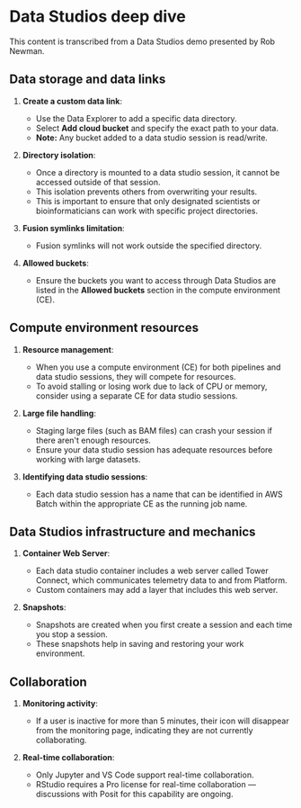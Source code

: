 # Data Studios deep dive

This content is transcribed from a Data Studios demo presented by Rob Newman. 

## Data storage and data links

1. **Create a custom data link**:
      - Use the Data Explorer to add a specific data directory.
      - Select **Add cloud bucket** and specify the exact path to your data.
      - **Note:** Any bucket added to a data studio session is read/write.

2. **Directory isolation**:
      - Once a directory is mounted to a data studio session, it cannot be accessed outside of that session.
      - This isolation prevents others from overwriting your results.
      - This is important to ensure that only designated scientists or bioinformaticians can work with specific project directories.

3. **Fusion symlinks limitation**:
      - Fusion symlinks will not work outside the specified directory.

4. **Allowed buckets**:
      - Ensure the buckets you want to access through Data Studios are listed in the **Allowed buckets** section in the compute environment (CE).

## Compute environment resources

1. **Resource management**:
      - When you use a compute environment (CE) for both pipelines and data studio sessions, they will compete for resources.
      - To avoid stalling or losing work due to lack of CPU or memory, consider using a separate CE for data studio sessions.

2. **Large file handling**:
      - Staging large files (such as BAM files) can crash your session if there aren't enough resources.
      - Ensure your data studio session has adequate resources before working with large datasets.

3. **Identifying data studio sessions**:
      - Each data studio session has a name that can be identified in AWS Batch within the appropriate CE as the running job name.

## Data Studios infrastructure and mechanics

1. **Container Web Server**:
      - Each data studio container includes a web server called Tower Connect, which communicates telemetry data to and from Platform.
      - Custom containers may add a layer that includes this web server.

2. **Snapshots**:
      - Snapshots are created when you first create a session and each time you stop a session.
      - These snapshots help in saving and restoring your work environment.

## Collaboration

1. **Monitoring activity**:
      - If a user is inactive for more than 5 minutes, their icon will disappear from the monitoring page, indicating they are not currently collaborating.

2. **Real-time collaboration**:
      - Only Jupyter and VS Code support real-time collaboration.
      - RStudio requires a Pro license for real-time collaboration — discussions with Posit for this capability are ongoing.

 
